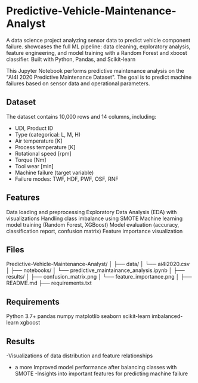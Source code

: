 # Predictive-Vehicle-Maintenance-Analyst
A data science project analyzing sensor data to predict vehicle component failure. showcases the full ML pipeline: data cleaning, exploratory analysis, feature engineering, and model training with a Random Forest and xboost classifier. Built with Python, Pandas, and Scikit-learn


This Jupyter Notebook performs predictive maintenance analysis on the "AI4I 2020 Predictive Maintenance Dataset". The goal is to predict machine failures based on sensor data and operational parameters.

## Dataset
The dataset contains 10,000 rows and 14 columns, including:
- UDI, Product ID
- Type (categorical: L, M, H)
- Air temperature [K]
- Process temperature [K]
- Rotational speed [rpm]
- Torque [Nm]
- Tool wear [min]
- Machine failure (target variable)
- Failure modes: TWF, HDF, PWF, OSF, RNF

## Features
Data loading and preprocessing
Exploratory Data Analysis (EDA) with visualizations
Handling class imbalance using SMOTE
Machine learning model training (Random Forest, XGBoost)
Model evaluation (accuracy, classification report, confusion matrix)
Feature importance visualization


## Files

Predictive-Vehicle-Maintenance-Analyst/
│
├── data/
│   └── ai4i2020.csv
│
├── notebooks/
│   └── predictive_maintainance_analysis.ipynb
│
├── results/
│   ├── confusion_matrix.png
│   └── feature_importance.png
│
├── README.md
├── requirements.txt

    
## Requirements
Python 3.7+
pandas
numpy
matplotlib
seaborn
scikit-learn
imbalanced-learn
xgboost



## Results
-Visualizations of data distribution and feature relationships
- a more Improved model performance after balancing classes with SMOTE
-Insights into important features for predicting machine failure


